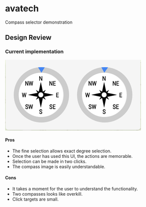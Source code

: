 # avatech
Compass selector demonstration

## Design Review

### Current implementation

![Current UI](https://github.com/brendandgibson/avatech/blob/master/images/avatech.png)

#### Pros

* The fine selection allows exact degree selection.
* Once the user has used this UI, the actions are memorable.
* Selection can be made in two clicks.
* The compass image is easily understandable.

#### Cons

* It takes a moment for the user to understand the functionality.
* Two compasses looks like overkill.
* Click targets are small.

